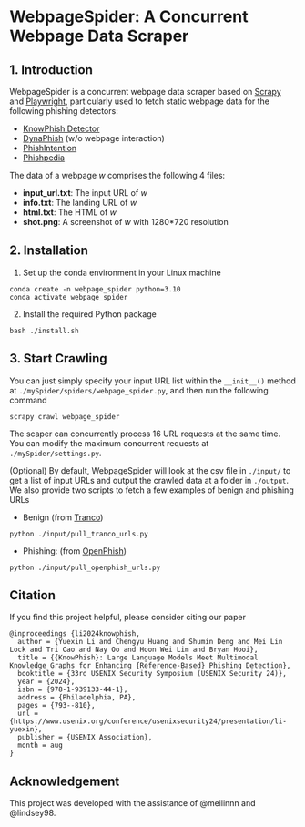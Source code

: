 # WebpageSpider: A Concurrent Webpage Data Scraper

## 1. Introduction
WebpageSpider is a concurrent webpage data scraper based on [Scrapy](https://scrapy.org/) and [Playwright](https://playwright.dev/python/), particularly used to fetch static webpage data for the following phishing detectors:
- [KnowPhish Detector](https://arxiv.org/abs/2403.02253)
- [DynaPhish](https://www.usenix.org/conference/usenixsecurity23/presentation/liu-ruofan) (w/o webpage interaction)
- [PhishIntention](https://www.usenix.org/conference/usenixsecurity22/presentation/liu-ruofan)
- [Phishpedia](https://www.usenix.org/conference/usenixsecurity21/presentation/lin)

The data of a webpage $w$ comprises the following 4 files:
- **input_url.txt**: The input URL of $w$
- **info.txt**: The landing URL of $w$
- **html.txt**: The HTML of $w$
- **shot.png**: A screenshot of $w$ with 1280*720 resolution


## 2. Installation
1. Set up the conda environment in your Linux machine

```
conda create -n webpage_spider python=3.10 
conda activate webpage_spider
```

2. Install the required Python package
```
bash ./install.sh
```

## 3. Start Crawling
You can just simply specify your input URL list within the ```__init__()``` method at ```./mySpider/spiders/webpage_spider.py```, and then run the following command
```
scrapy crawl webpage_spider
```
The scaper can concurrently process 16 URL requests at the same time. You can modify the maximum concurrent requests at ```./mySpider/settings.py```.

(Optional) By default, WebpageSpider will look at the csv file in ```./input/``` to get a list of input URLs and output the crawled data at a folder in ```./output```. We also provide two scripts to fetch a few examples of benign and phishing URLs
- Benign (from [Tranco](https://tranco-list.eu/))
```
python ./input/pull_tranco_urls.py
```

- Phishing: (from [OpenPhish](https://openphish.com/))
```
python ./input/pull_openphish_urls.py
```

## Citation
If you find this project helpful, please consider citing our paper
```
@inproceedings {li2024knowphish,
  author = {Yuexin Li and Chengyu Huang and Shumin Deng and Mei Lin Lock and Tri Cao and Nay Oo and Hoon Wei Lim and Bryan Hooi},
  title = {{KnowPhish}: Large Language Models Meet Multimodal Knowledge Graphs for Enhancing {Reference-Based} Phishing Detection},
  booktitle = {33rd USENIX Security Symposium (USENIX Security 24)},
  year = {2024},
  isbn = {978-1-939133-44-1},
  address = {Philadelphia, PA},
  pages = {793--810},
  url = {https://www.usenix.org/conference/usenixsecurity24/presentation/li-yuexin},
  publisher = {USENIX Association},
  month = aug
}
```

## Acknowledgement
This project was developed with the assistance of @meilinnn and @lindsey98.

